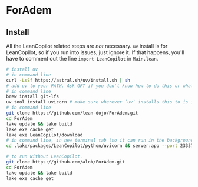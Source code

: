 # ForAdem

## Install

All the LeanCopilot related steps are *not* necessary. `uv` install is for LeanCopilot, so if you run into issues, just ignore it. If that happens, you'll have to comment out the line `import LeanCopilot` in `Main.lean`.

```bash
# install uv
# in command line
curl -LsSf https://astral.sh/uv/install.sh | sh
# add uv to your PATH. Ask GPT if you don't know how to do this or what that means.
# in command line
brew install git-lfs
uv tool install uvicorn # make sure wherever `uv` installs this to is in your PATH
# in command line
git clone https://github.com/lean-dojo/ForAdem.git
cd ForAdem
lake update && lake build
lake exe cache get
lake exe LeanCopilot/download
# in command line, in new terminal tab (so it can run in the background)
cd .lake/packages/LeanCopilot/python/uvicorn && server:app --port 23337
```

```bash
# to run without LeanCopilot.
git clone https://github.com/alok/ForAdem.git
cd ForAdem
lake update && lake build
lake exe cache get
```

